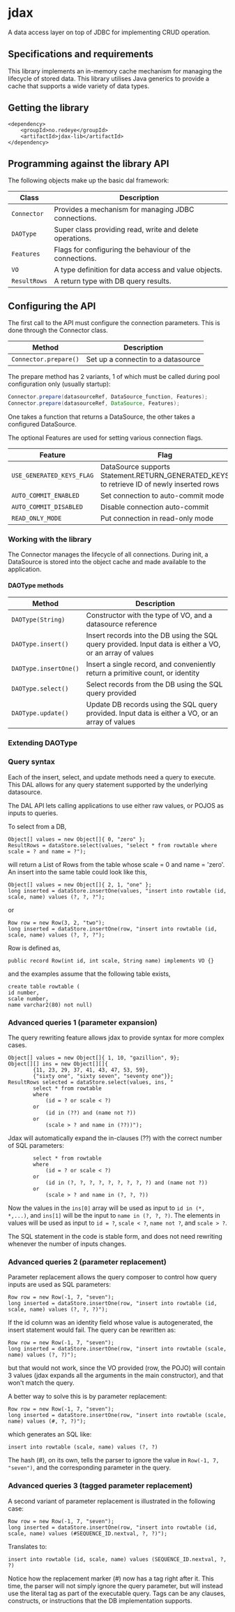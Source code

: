 # jdax

A data access layer on top of JDBC for implementing CRUD operation.

## Specifications and requirements

This library implements an in-memory cache mechanism for managing the lifecycle of stored data. This library
utilises Java generics to provide a cache that supports a wide variety of data types.

## Getting the library

    <dependency>
        <groupId>no.redeye</groupId>
        <artifactId>jdax-lib</artifactId>
    </dependency>

## Programming against the library API

The following objects make up the basic dal framework:

|Class	|Description|
|-------|-----------|
| `Connector`	| Provides a mechanism for managing JDBC connections. |
| `DAOType`	| Super class providing read, write and delete operations. |
| `Features`	| Flags for configuring the behaviour of the connections. |
| `VO`          | A type definition for data access and value objects. |
| `ResultRows`  | A return type with DB query results. |

## Configuring the API

The first call to the API must configure the connection parameters. This is done through the Connector class.

| Method | Description |
|---|---|
| `Connector.prepare()` | Set up a connectin to a datasource |

The prepare method has 2 variants, 1 of which must be called during pool configuration only (usually startup):

```java
Connector.prepare(datasourceRef, DataSource_function, Features);
Connector.prepare(datasourceRef, DataSource, Features);
```

One takes a function that returns a DataSource, the other takes a configured DataSource.

The optional Features are used for setting various connection flags.

| Feature | Flag |
|---|---|
| `USE_GENERATED_KEYS_FLAG` | DataSource supports Statement.RETURN_GENERATED_KEYS to retrieve ID of newly inserted rows |
| `AUTO_COMMIT_ENABLED` | Set connection to auto-commit mode |
| `AUTO_COMMIT_DISABLED` | Disable connection auto-commit |
| `READ_ONLY_MODE` | Put connection in read-only mode |

### Working with the library

The Connector manages the lifecycle of all connections. During init, a DataSource is
stored into the object cache and made available to the application.

#### DAOType methods

| Method | Description |
|---|---|
| `DAOType(String)` | Constructor with the type of VO, and a datasource reference |
| `DAOType.insert()` | Insert records into the DB using the SQL query provided. Input data is either a VO, or an array of values |
| `DAOType.insertOne()` | Insert a single record, and conveniently return a primitive count, or identity |
| `DAOType.select()` | Select records from the DB using the SQL query provided |
| `DAOType.update()` | Update DB records using the SQL query provided. Input data is either a VO, or an array of values |

### Extending DAOType

### Query syntax

Each of the insert, select, and update methods need a query to execute. 
This DAL allows for any query statement supported by the underlying datasource.

The DAL API lets calling applications to use either raw values, or POJOS as inputs to queries.

To select from a DB,

    Object[] values = new Object[]{ 0, "zero" };
    ResultRows = dataStore.select(values, "select * from rowtable where scale = ? and name = ?");

will return a List of Rows from the table whose scale = 0 and name = 'zero'.
An insert into the same table could look like this,

    Object[] values = new Object[]{ 2, 1, "one" };
    long inserted = dataStore.insertOne(values, "insert into rowtable (id, scale, name) values (?, ?, ?");

or

    Row row = new Row(3, 2, "two");
    long inserted = dataStore.insertOne(row, "insert into rowtable (id, scale, name) values (?, ?, ?");

Row is defined as,

    public record Row(int id, int scale, String name) implements VO {}

and the examples assume that the following table exists,

    create table rowtable (
    id number,
    scale number,
    name varchar2(80) not null)

### Advanced queries 1 (parameter expansion)

The query rewriting feature allows jdax to provide syntax for more complex cases.

    Object[] values = new Object[]{ 1, 10, "gazillion", 9};
    Object[][] ins = new Object[][]{
            {11, 23, 29, 37, 41, 43, 47, 53, 59},
            {"sixty one", "sixty seven", "seventy one"}};
    ResultRows selected = dataStore.select(values, ins, "
            select * from rowtable 
            where 
                (id = ? or scale < ?)
            or 
                (id in (??) and (name not ?))
            or
                (scale > ? and name in (??))");

Jdax will automatically expand the in-clauses (??) with the correct number of SQL parameters:

            select * from rowtable 
            where 
                (id = ? or scale < ?)
            or 
                (id in (?, ?, ?, ?, ?, ?, ?, ?, ?) and (name not ?))
            or
                (scale > ? and name in (?, ?, ?))

Now the values in the `ins[0]` array will be used as input to `id in (*, *,...)`,
and `ins[1]` will be the input to `name in (?, ?, ?)`.
The elements in values will be used as input to `id = ?`, `scale < ?`, `name not ?`, and `scale > ?`.

The SQL statement in the code is stable form, and does not need rewriting whenever the number of inputs changes.

### Advanced queries 2 (parameter replacement)

Parameter replacement allows the query composer to control how query inputs are used as SQL parameters:

    Row row = new Row(-1, 7, "seven");
    long inserted = dataStore.insertOne(row, "insert into rowtable (id, scale, name) values (?, ?, ?)");

If the id column was an identity field whose value is autogenerated, the insert statement would fail.
The query can be rewritten as:

    Row row = new Row(-1, 7, "seven");
    long inserted = dataStore.insertOne(row, "insert into rowtable (scale, name) values (?, ?)");

but that would not work, since the VO provided (row, the POJO) will contain 3 values (jdax expands 
all the arguments in the main constructor), and that won't match the query.

A better way to solve this is by parameter replacement:

    Row row = new Row(-1, 7, "seven");
    long inserted = dataStore.insertOne(row, "insert into rowtable (scale, name) values (#, ?, ?)");

which generates an SQL like:

    insert into rowtable (scale, name) values (?, ?)

The hash (#), on its own, tells the parser to ignore the value in `Row(-1, 7, "seven")`, and the
corresponding parameter in the query.

### Advanced queries 3 (tagged parameter replacement)

A second variant of parameter replacement is illustrated in the following case:

    Row row = new Row(-1, 7, "seven");
    long inserted = dataStore.insertOne(row, "insert into rowtable (id, scale, name) values (#SEQUENCE_ID.nextval, ?, ?)");

Translates to:

    insert into rowtable (id, scale, name) values (SEQUENCE_ID.nextval, ?, ?)

Notice how the replacement marker (#) now has a tag right after it. This time, the parser will not simply ignore the query parameter,
but will instead use the literal tag as part of the executable query.
Tags can be any clauses, constructs, or instructions that the DB implementation supports.

